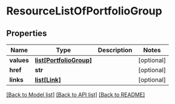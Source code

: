 # ResourceListOfPortfolioGroup

## Properties
Name | Type | Description | Notes
------------ | ------------- | ------------- | -------------
**values** | [**list[PortfolioGroup]**](PortfolioGroup.md) |  | [optional] 
**href** | **str** |  | [optional] 
**links** | [**list[Link]**](Link.md) |  | [optional] 

[[Back to Model list]](../README.md#documentation-for-models) [[Back to API list]](../README.md#documentation-for-api-endpoints) [[Back to README]](../README.md)


